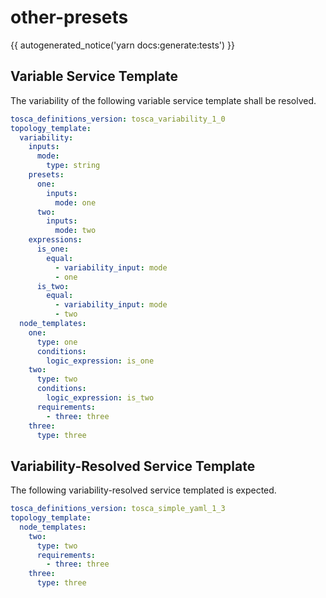# other-presets

{{ autogenerated_notice('yarn docs:generate:tests') }}


## Variable Service Template

The variability of the following variable service template shall be resolved.

```yaml linenums="1"
tosca_definitions_version: tosca_variability_1_0
topology_template:
  variability:
    inputs:
      mode:
        type: string
    presets:
      one:
        inputs:
          mode: one
      two:
        inputs:
          mode: two
    expressions:
      is_one:
        equal:
          - variability_input: mode
          - one
      is_two:
        equal:
          - variability_input: mode
          - two
  node_templates:
    one:
      type: one
      conditions:
        logic_expression: is_one
    two:
      type: two
      conditions:
        logic_expression: is_two
      requirements:
        - three: three
    three:
      type: three
```



## Variability-Resolved Service Template

The following variability-resolved service templated is expected.

```yaml linenums="1"
tosca_definitions_version: tosca_simple_yaml_1_3
topology_template:
  node_templates:
    two:
      type: two
      requirements:
        - three: three
    three:
      type: three
```

